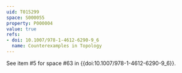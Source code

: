 ```yaml
---
uid: T015299
space: S000055
property: P000004
value: true
refs:
- doi: 10.1007/978-1-4612-6290-9_6
  name: Counterexamples in Topology
---
```


See item #5 for space #63 in {{doi:10.1007/978-1-4612-6290-9_6}}.
